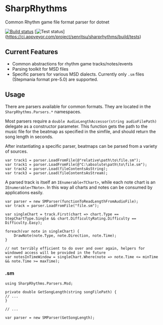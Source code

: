 # SharpRhythms

Common Rhythm game file format parser for dotnet

[![Build status](https://ci.appveyor.com/api/projects/status/xp5sogvacxd2h5xa?svg=true)](https://ci.appveyor.com/project/senritsu/sharprhythms)
[![Test status](http://46.101.111.212:3002/senritsu/sharprhythms)]
(https://ci.appveyor.com/project/senritsu/sharprhythms/build/tests)

## Current Features

- Common abstractions for rhythm game tracks/notes/events
- Parsing toolkit for MSD files
- Specific parsers for various MSD dialects. Currently only `.sm` files (Stepmania format pre-5.0) are supported.

## Usage

There are parsers available for common formats. They are located in the `SharpRhythms.Parsers.*` namespaces.

Most parsers require a `double AudioLengthAccessor(string audioFilePath)` delegate as a constructor parameter. This function gets the path to the music file for the beatmap as specified in the simfile, and should return the song length in seconds.

After instantiating a specific parser, beatmaps can be parsed from a variety of sources.

```
var track1 = parser.LoadFromFile(@"relative\path\to\file.sm");
var track1 = parser.LoadFromFile(@"C:\absolute\path\to\file.sm");
var track2 = parser.Load(fileContentsAsString);
var track3 = parser.Load(fileContentsAsStream);
```

A parsed track is itself an `IEnumerable<TChart>`, while each note chart is an `IEnumerable<TNote>`. In this way all charts and notes can be consumed by applications easily.

```
var parser = new SMParser(functionToReadLengthFromAudioFile);
var track = parser.LoadFromFile("file.sm");

var singleChart = track.First(chart => chart.Type == StepChartType.Single && chart.DifficultyRating.Difficulty == Difficulty.Easy);

foreach(var note in singleChart) {
    DrawNote(note.Type, note.Direction, note.Time);
}

// not terribly efficient to do over and over again, helpers for windowed access will be provided in the future
var notesInTimeWindow = singleChart.Where(note => note.Time <= minTime && note.Time >= maxTime);
```

### .sm

```
using SharpRhythms.Parsers.Msd;

private double GetSongLength(string songFilePath) {
// ...
}

// ...

var parser = new SMParser(GetSongLength);
```

